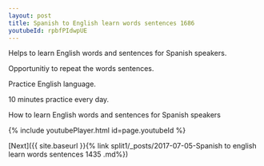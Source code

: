 ```yaml
---
layout: post
title: Spanish to English learn words sentences 1686 
youtubeId: rpbfPIdwpUE
---
```

 
 
Helps to learn English words and sentences for Spanish speakers.

Opportunitiy to repeat the words sentences. 

Practice English language. 
 
10 minutes practice every day. 
 
How to learn English words and sentences for Spanish speakers 
 
{% include youtubePlayer.html id=page.youtubeId %}
 
 
[Next]({{ site.baseurl }}{% link  split1/_posts/2017-07-05-Spanish to english learn words sentences 1435 .md%})
 
